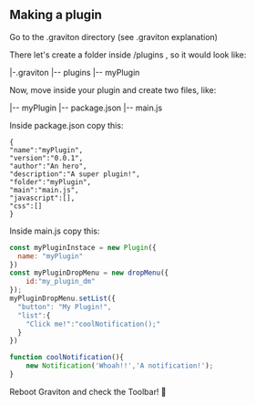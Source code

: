 ## Making a plugin

Go to the .graviton directory (see .graviton explanation)

There let's create a folder inside /plugins , so it would look like:

|-.graviton
  |-- plugins
  	|-- myPlugin

Now, move inside your plugin and create two files, like:

|-- myPlugin
	|-- package.json
	|-- main.js

Inside package.json copy this:

```
{
"name":"myPlugin",
"version":"0.0.1",
"author":"An hero",
"description":"A super plugin!",
"folder":"myPlugin",
"main":"main.js",
"javascript":[],
"css":[]
}   
```
Inside main.js copy this:

```js
const myPluginInstace = new Plugin({
  name: "myPlugin"
})
const myPluginDropMenu = new dropMenu({
	id:"my_plugin_dm"
});
myPluginDropMenu.setList({
  "button": "My Plugin!",
  "list":{
  	"Click me!":"coolNotification();"
  }
})

function coolNotification(){
	new Notification('Whoah!!','A notification!');
}

```

Reboot Graviton and check the Toolbar! 🚀